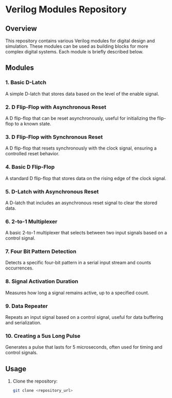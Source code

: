 # Verilog Modules Repository

## Overview

This repository contains various Verilog modules for digital design and simulation. These modules can be used as building blocks for more complex digital systems. Each module is briefly described below.

## Modules

### 1. Basic D-Latch
A simple D-latch that stores data based on the level of the enable signal.

### 2. D Flip-Flop with Asynchronous Reset
A D flip-flop that can be reset asynchronously, useful for initializing the flip-flop to a known state.

### 3. D Flip-Flop with Synchronous Reset
A D flip-flop that resets synchronously with the clock signal, ensuring a controlled reset behavior.

### 4. Basic D Flip-Flop
A standard D flip-flop that stores data on the rising edge of the clock signal.

### 5. D-Latch with Asynchronous Reset
A D-latch that includes an asynchronous reset signal to clear the stored data.

### 6. 2-to-1 Multiplexer
A basic 2-to-1 multiplexer that selects between two input signals based on a control signal.

### 7. Four Bit Pattern Detection
Detects a specific four-bit pattern in a serial input stream and counts occurrences.

### 8. Signal Activation Duration
Measures how long a signal remains active, up to a specified count.

### 9. Data Repeater
Repeats an input signal based on a control signal, useful for data buffering and serialization.

### 10. Creating a 5us Long Pulse
Generates a pulse that lasts for 5 microseconds, often used for timing and control signals.

## Usage

1. Clone the repository:
   ```sh
   git clone <repository_url>
